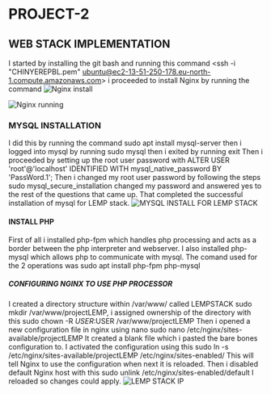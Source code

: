 # PROJECT-2
## WEB STACK IMPLEMENTATION 
I started by installing the git bash and running this command
 <ssh -i "CHINYEREPBL.pem" ubuntu@ec2-13-51-250-178.eu-north-1.compute.amazonaws.com>
 i proceeded to install Nginx by running the command <sudo apt install ngnix>
  ![Nginx install](https://github.com/Chinyereonyenwe34/Project1/assets/132712031/5bd3af16-c2f6-4666-919b-35dfdfcaa157)

 ![Nginx running](https://github.com/Chinyereonyenwe34/Project1/assets/132712031/2f656a94-245b-49f3-9207-b793504a751c)
### MYSQL INSTALLATION 
 I did this by running the command
 sudo apt install mysql-server
 then i logged into mysql by running
  sudo mysql
   then i exited by running exit
   Then i proceeded by setting up the root user password with
   ALTER USER 'root'@'localhost' IDENTIFIED WITH mysql_native_password BY 'PassWord.1';
 Then i changed my root user password by following the steps 
 sudo mysql_secure_installation
 changed my password and answered yes to the rest of the questions that came up. That completed the successful installation of mysql for LEMP stack.
 ![MYSQL INSTALL FOR LEMP STACK](https://github.com/Chinyereonyenwe34/Project1/assets/132712031/6fbb0c31-c883-4d6f-a861-dc681180e3a5)
 #### INSTALL PHP
 First of all i installed php-fpm which handles php processing and acts as a border between the php interpreter and webserver. I also installed php-mysql which allows php to communicate with mysql. The comand used for the 2 operations was sudo apt install php-fpm php-mysql
 ##### CONFIGURING NGINX TO USE PHP PROCESSOR
 I created a directory structure within /var/www/ called LEMPSTACK sudo mkdir /var/www/projectLEMP, i assigned ownership of the directory with this sudo chown -R $USER:$USER /var/www/projectLEMP
Then i opened a new configuration file in nginx using nano  sudo nano /etc/nginx/sites-available/projectLEMP
It created a blank file which i pasted the bare bones configuration to. I activated the configuration using this sudo ln -s /etc/nginx/sites-available/projectLEMP /etc/nginx/sites-enabled/
This will tell Nginx to use the configuration when next it is reloaded. Then i disabled default Nginx host with this sudo unlink /etc/nginx/sites-enabled/default
I reloaded so changes could apply. 
 ![LEMP STACK IP](https://github.com/Chinyereonyenwe34/Project1/assets/132712031/fbf28c5a-33cb-45b9-99a8-e9fff86783dc)




 

  
  
 
     
